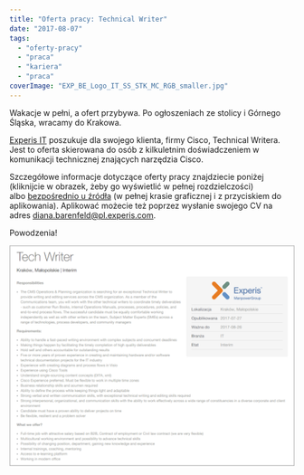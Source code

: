 ```yaml
---
title: "Oferta pracy: Technical Writer"
date: "2017-08-07"
tags:
  - "oferty-pracy"
  - "praca"
  - "kariera"
  - "praca"
coverImage: "EXP_BE_Logo_IT_SS_STK_MC_RGB_smaller.jpg"
---
```


Wakacje w pełni, a ofert przybywa. Po ogłoszeniach ze stolicy i Górnego Śląska,
wracamy do Krakowa.

[Experis IT](http://www.experis.pl/) poszukuje dla swojego klienta, firmy Cisco,
Technical Writera. Jest to oferta skierowana do osób z kilkuletnim
doświadczeniem w komunikacji technicznej znających narzędzia Cisco.

Szczegółowe informacje dotyczące oferty pracy znajdziecie poniżej (kliknijcie w
obrazek, żeby go wyświetlić w pełnej rozdzielczości)
albo [bezpośrednio u źródła](http://www.experis.pl/szukaj-pracy/oferty-pracy/?ad_name=tech-writer&ad_id=2167) (w
pełnej krasie graficznej i z przyciskiem do aplikowania). Aplikować możecie też
poprzez wysłanie swojego CV na
adres [diana.barenfeld@pl.experis.com](mailto:diana.barenfeld@pl.experis.com).

Powodzenia!

[![](images/experis_it_tech_writer_cisco.png)](http://techwriter.pl/wp-content/uploads/2017/08/experis_it_tech_writer_cisco.png)
